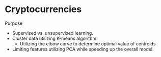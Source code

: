 # Cryptocurrencies
Purpose
- Supervised vs. unsupervised learning.
- Cluster data utilizing K-means algorithm.
  - Utilizing the elbow curve to determine optimal value of centroids
- Limiting features utilizing PCA while speeding up the overall model.
